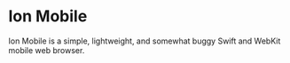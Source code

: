 # Ion Mobile
Ion Mobile is a simple, lightweight, and somewhat buggy Swift and WebKit mobile web browser.
